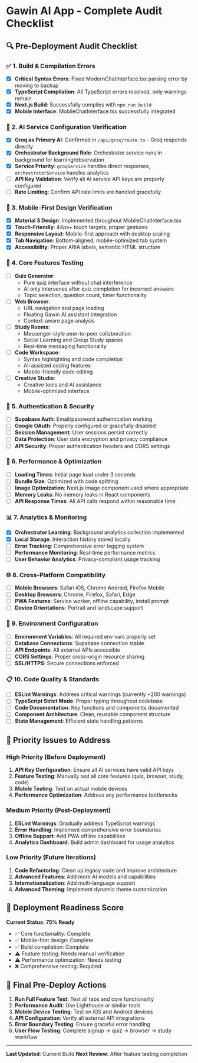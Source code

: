 # Gawin AI App - Complete Audit Checklist

## 🔍 Pre-Deployment Audit Checklist

### ✅ 1. Build & Compilation Errors
- [x] **Critical Syntax Errors**: Fixed ModernChatInterface.tsx parsing error by moving to backup
- [x] **TypeScript Compilation**: All TypeScript errors resolved, only warnings remain
- [x] **Next.js Build**: Successfully compiles with `npm run build`
- [x] **Mobile Interface**: MobileChatInterface.tsx successfully integrated

### 🤖 2. AI Service Configuration Verification
- [x] **Groq as Primary AI**: Confirmed in `/api/groq/route.ts` - Groq responds directly
- [x] **Orchestrator Background Role**: Orchestrator service runs in background for learning/observation
- [x] **Service Priority**: `groqService` handles direct responses, `orchestratorService` handles analytics
- [ ] **API Key Validation**: Verify all AI service API keys are properly configured
- [ ] **Rate Limiting**: Confirm API rate limits are handled gracefully

### 📱 3. Mobile-First Design Verification
- [x] **Material 3 Design**: Implemented throughout MobileChatInterface.tsx
- [x] **Touch-Friendly**: 44px+ touch targets, proper gestures
- [x] **Responsive Layout**: Mobile-first approach with desktop scaling
- [x] **Tab Navigation**: Bottom-aligned, mobile-optimized tab system
- [x] **Accessibility**: Proper ARIA labels, semantic HTML structure

### 🧪 4. Core Features Testing
- [ ] **Quiz Generator**: 
  - Pure quiz interface without chat interference
  - AI only intervenes after quiz completion for incorrect answers
  - Topic selection, question count, timer functionality
- [ ] **Web Browser**:
  - URL navigation and page loading
  - Floating Gawin AI assistant integration
  - Context-aware page analysis
- [ ] **Study Rooms**:
  - Messenger-style peer-to-peer collaboration
  - Social Learning and Group Study spaces
  - Real-time messaging functionality
- [ ] **Code Workspace**:
  - Syntax highlighting and code completion
  - AI-assisted coding features
  - Mobile-friendly code editing
- [ ] **Creative Studio**:
  - Creative tools and AI assistance
  - Mobile-optimized interface

### 🔐 5. Authentication & Security
- [ ] **Supabase Auth**: Email/password authentication working
- [ ] **Google OAuth**: Properly configured or gracefully disabled
- [ ] **Session Management**: User sessions persist correctly
- [ ] **Data Protection**: User data encryption and privacy compliance
- [ ] **API Security**: Proper authentication headers and CORS settings

### 🚀 6. Performance & Optimization
- [ ] **Loading Times**: Initial page load under 3 seconds
- [ ] **Bundle Size**: Optimized with code splitting
- [ ] **Image Optimization**: Next.js Image component used where appropriate
- [ ] **Memory Leaks**: No memory leaks in React components
- [ ] **API Response Times**: All API calls respond within reasonable time

### 📊 7. Analytics & Monitoring
- [x] **Orchestrator Learning**: Background analytics collection implemented
- [x] **Local Storage**: Interaction history stored locally
- [ ] **Error Tracking**: Comprehensive error logging system
- [ ] **Performance Monitoring**: Real-time performance metrics
- [ ] **User Behavior Analytics**: Privacy-compliant usage tracking

### 🌐 8. Cross-Platform Compatibility
- [ ] **Mobile Browsers**: Safari iOS, Chrome Android, Firefox Mobile
- [ ] **Desktop Browsers**: Chrome, Firefox, Safari, Edge
- [ ] **PWA Features**: Service worker, offline capability, install prompt
- [ ] **Device Orientations**: Portrait and landscape support

### 🔧 9. Environment Configuration
- [ ] **Environment Variables**: All required env vars properly set
- [ ] **Database Connections**: Supabase connection stable
- [ ] **API Endpoints**: All external APIs accessible
- [ ] **CORS Settings**: Proper cross-origin resource sharing
- [ ] **SSL/HTTPS**: Secure connections enforced

### 📋 10. Code Quality & Standards
- [ ] **ESLint Warnings**: Address critical warnings (currently ~200 warnings)
- [ ] **TypeScript Strict Mode**: Proper typing throughout codebase
- [ ] **Code Documentation**: Key functions and components documented
- [ ] **Component Architecture**: Clean, reusable component structure
- [ ] **State Management**: Efficient state handling patterns

## 🎯 Priority Issues to Address

### High Priority (Before Deployment)
1. **API Key Configuration**: Ensure all AI services have valid API keys
2. **Feature Testing**: Manually test all core features (quiz, browser, study, code)
3. **Mobile Testing**: Test on actual mobile devices
4. **Performance Optimization**: Address any performance bottlenecks

### Medium Priority (Post-Deployment)
1. **ESLint Warnings**: Gradually address TypeScript warnings
2. **Error Handling**: Implement comprehensive error boundaries
3. **Offline Support**: Add PWA offline capabilities
4. **Analytics Dashboard**: Build admin dashboard for usage analytics

### Low Priority (Future Iterations)
1. **Code Refactoring**: Clean up legacy code and improve architecture
2. **Advanced Features**: Add more AI models and capabilities
3. **Internationalization**: Add multi-language support
4. **Advanced Theming**: Implement dynamic theme customization

## 🚀 Deployment Readiness Score

**Current Status: 75% Ready**

- ✅ Core functionality: Complete
- ✅ Mobile-first design: Complete
- ✅ Build compilation: Complete
- ⚠️ Feature testing: Needs manual verification
- ⚠️ Performance optimization: Needs testing
- ❌ Comprehensive testing: Required

## 📝 Final Pre-Deploy Actions

1. **Run Full Feature Test**: Test all tabs and core functionality
2. **Performance Audit**: Use Lighthouse or similar tools
3. **Mobile Device Testing**: Test on iOS and Android devices
4. **API Configuration**: Verify all external API integrations
5. **Error Boundary Testing**: Ensure graceful error handling
6. **User Flow Testing**: Complete signup → quiz → browser → study workflow

---

**Last Updated**: Current Build
**Next Review**: After feature testing completion